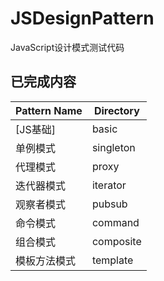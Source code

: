 # JSDesignPattern
JavaScript设计模式测试代码

## 已完成内容

|Pattern Name|Directory|
|---|---|
|[JS基础]|basic|
|单例模式|singleton|
|代理模式|proxy|
|迭代器模式|iterator|
|观察者模式|pubsub|
|命令模式|command|
|组合模式|composite|
|模板方法模式|template|
